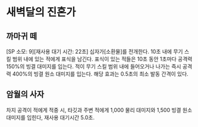 # 새벽달의 진혼가

## 까마귀 떼

[SP 소모: 9][재사용 대기 시간: 22초] 십자가[소환물]를 전개한다. 10초 내에 무기 스킬 범위 내에 있는 적에게 표식을 남긴다. 표식이 있는 적들은 10초 동안 1초마다 공격력 150%의 빙결 대미지를 입는다. 적이 무기 스킬 범위 내에 들어오거나 나가는 즉시 공격력 400%의 빙결 원소 대미지를 입는다. 해당 효과는 0.5초의 최소 발동 간격이 있다.

## 암월의 사자

차지 공격이 적에게 적중 시, 타깃과 주변 적에게 1,000 물리 대미지와 1,500 빙결 원소 대미지를 입힌다, 재사용 대기시간 5.0초.
